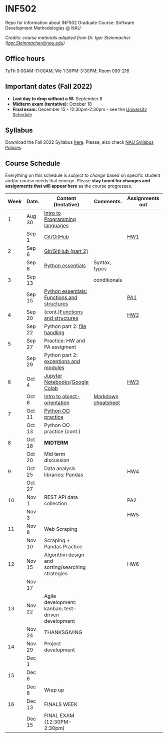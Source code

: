 # INF502

Repo for information about INF502 Graduate Course: Software Development Methodologies @ NAU

_Credits: course materials adapted from Dr. Igor Steinmacher (Igor.Steinmacher@nau.edu)_

## Office hours

TuTh 9:00AM-11:00AM; We 1:30PM-3:30PM; Room 090-216

## Important dates (Fall 2022)

* **Last day to drop without a W:**  September 8
* **Midterm exam (tentative):** October 18
* **Final exam:** December 15 - 12:30pm-2:30pm - see the [University Schedule](https://in.nau.edu/registrar/important-dates/)

## Syllabus

Download the Fall 2022 Syllabus [here](documents/INF502_Syllabus_Fall2022.pdf).
Please, also check [NAU Syllabus Policies](https://nau.edu/university-policy-library/syllabus-requirements/).

## Course Schedule
Everything on this schedule *is subject to change* based on specific student and/or course needs that emerge. Please **stay tuned for changes and assignments that will appear here** as the course progresses.

<!--Work is to be submitted via BbLearn whenever not specified differently. When via BBLearn, the deliverable must be in Word or PDF format.-->

|Week|Date.      | Content (tentative)                                   | Comments.      | Assignments out            | Deadline |
|----|-----------|-------------------------------------------------------|----------------|----------------------------|----------|
| 1  | Aug 30    | [Intro to Programming languages](documents/slides_week1.pdf)|          |                            |          |
|    | Sep  1    | [Git/GitHub](documents/slides_week1.pdf)              |                |[HW1](assignments/hw1.md)   |          |
| 2  | Sep  6    | [Git/GitHub (part 2)](documents/slides_week2_part1.pdf)|               |                            |          |
|    | Sep  8    | [Python essentials](documents/slides_week2_part2.pdf) |Syntax, types   |                            |          |
| 3  | Sep 13    |                                                       | conditionals   |                            |          |
|    | Sep 15    |[Python essentials: Functions and structures](documents/slides_week3.pdf)|| [PA1](assignments/PA1.md)| HW1      |
| 4  | Sep 20    | (cont.)[Functions and structures](documents/slides_week3.pdf)|         |[HW2](assignments/hw2.md)   |          |
|    | Sep 22    | Python part 2: [file handling](documents/slides_week4.pdf)|            |                            |          |
| 5  | Sep 27    | Practice: HW and PA assigment                         |                |                            |          |
|    | Sep 29    |Python part 2: [exceptions and modules](documents/slides_week5.pdf)|    |                            | HW2      |
| 6  | Oct  4    |[Jupyter Notebooks](notebooks/myFirstNotebook.ipynb)/[Google Colab](notebooks/colab-github-demo.ipynb)||[HW3](assignments/hw3.md)||
|    | Oct  6    |[Intro to object-orientation](notebooks/object_oriented.ipynb)|[Markdown cheatsheet](markdown-cheat-sheet.md)|| |
| 7  | Oct 11    |[Python OO practice](assignments/OO_practice.ipynb)    |                |                            | HW3      |
|    | Oct 13    | Python OO practice (cont.)                            |                |                            | PA1      |
| 8  | Oct 18    | **MIDTERM**                                           |                |                            |          |
|    | Oct 20    | Mid term discussion                                   |                |                            |          |
| 9  | Oct 25    | Data analysis libraries: Pandas                       |                | HW4                        |          |
|    | Oct 27    |                                                       |                |                            |          |
| 10 | Nov  1    | REST API data collection                              |                | PA2                        | HW4      |
|    | Nov  3    |                                                       |                | HW5                        |          |
| 11 | Nov  8    | Web Scraping                                          |                |                            |          |
|    | Nov 10    | Scraping + Pandas Practice                            |                |                            |          |
| 12 | Nov 15    | Algorithm design and sorting/searching strategies     |                | HW6                        | HW5      |
|    | Nov 17    |                                                       |                |                            |          |
| 13 | Nov 22    | Agile development: kanban; test-driven development    |                |                            |          |
|    | Nov 24    | THANKSGIVING                                          |                |                            |          |
| 14 | Nov 29    | Project development                                   |                |                            | HW6      |
|    | Dec  1    |                                                       |                |                            |          |
| 15 | Dec  6    |                                                       |                |                            |          |
|    | Dec  8    | Wrap up                                               |                |                            | PA2      |
| 16 | Dec 13    | FINALS WEEK                                           |                |                            |          |
|    | Dec 15    | FINAL EXAM (12:30PM-2:30pm)                           |                |                            |          |
